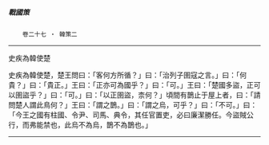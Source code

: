 

##### 戰國策
　　`卷二十七 ‧ 韓策二`

* * *

史疾為韓使楚

史疾為韓使楚，楚王問曰：「客何方所循？」曰：「治列子圉寇之言。」曰：「何貴？」曰：「貴正。」王曰：「正亦可為國乎？」曰：「可。」王曰：「楚國多盜，正可以圉盜乎？」曰：「可。」曰：「以正圉盜，柰何？」頃間有鵲止于屋上者，曰：「請問楚人謂此鳥何？」王曰：「謂之鵲。」曰：「謂之烏，可乎？」曰：「不可。」曰：「今王之國有柱國、令尹、司馬、典令，其任官置吏，必曰廉潔勝任。今盜賊公行，而弗能禁也，此烏不為烏，鵲不為鵲也。」

* * *

